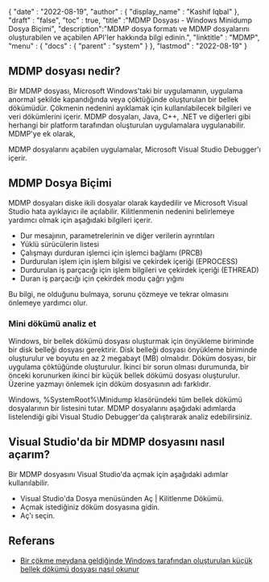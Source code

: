 {
  "date" : "2022-08-19",
  "author" : {
    "display_name" : "Kashif Iqbal"
},
  "draft" : "false",
  "toc" : true,
  "title" :"MDMP Dosyası - Windows Minidump Dosya Biçimi",
  "description":"MDMP dosya formatı ve MDMP dosyalarını oluşturabilen ve açabilen API'ler hakkında bilgi edinin.",
  "linktitle" : "MDMP",
  "menu" : {
    "docs" : {
      "parent" : "system"
}
},
  "lastmod" : "2022-08-19"
}

## MDMP dosyası nedir?

Bir MDMP dosyası, Microsoft Windows'taki bir uygulamanın, uygulama anormal şekilde kapandığında veya çöktüğünde oluşturulan bir bellek dökümüdür. Çökmenin nedenini ayıklamak için kullanılabilecek bilgileri ve veri dökümlerini içerir. MDMP dosyaları, Java, C++, .NET ve diğerleri gibi herhangi bir platform tarafından oluşturulan uygulamalara uygulanabilir. MDMP'ye ek olarak,

MDMP dosyalarını açabilen uygulamalar, Microsoft Visual Studio Debugger'ı içerir.

## MDMP Dosya Biçimi

MDMP dosyaları diske ikili dosyalar olarak kaydedilir ve Microsoft Visual Studio hata ayıklayıcı ile açılabilir. Kilitlenmenin nedenini belirlemeye yardımcı olmak için aşağıdaki bilgileri içerir.

* Dur mesajının, parametrelerinin ve diğer verilerin ayrıntıları
* Yüklü sürücülerin listesi
* Çalışmayı durduran işlemci için işlemci bağlamı (PRCB)
* Durdurulan işlem için işlem bilgisi ve çekirdek içeriği (EPROCESS)
* Durdurulan iş parçacığı için işlem bilgileri ve çekirdek içeriği (ETHREAD)
* Duran iş parçacığı için çekirdek modu çağrı yığını

Bu bilgi, ne olduğunu bulmaya, sorunu çözmeye ve tekrar olmasını önlemeye yardımcı olur.

### Mini dökümü analiz et

Windows, bir bellek dökümü dosyası oluşturmak için önyükleme biriminde bir disk belleği dosyası gerektirir. Disk belleği dosyası önyükleme biriminde oluşturulur ve boyutu en az 2 megabayt (MB) olmalıdır. Döküm dosyası, bir uygulama çöktüğünde oluşturulur. İkinci bir sorun olması durumunda, bir önceki korunurken ikinci bir küçük bellek dökümü dosyası oluşturulur. Üzerine yazmayı önlemek için döküm dosyasının adı farklıdır.

Windows, %SystemRoot%\Minidump klasöründeki tüm bellek dökümü dosyalarının bir listesini tutar. MDMP dosyalarını aşağıdaki adımlarda listelendiği gibi Visual Studio Debugger'da çalıştırarak analiz edebilirsiniz.

## Visual Studio'da bir MDMP dosyasını nasıl açarım?

Bir MDMP dosyasını Visual Studio'da açmak için aşağıdaki adımlar kullanılabilir.

* Visual Studio'da Dosya menüsünden Aç | Kilitlenme Dökümü.
* Açmak istediğiniz döküm dosyasına gidin.
* Aç'ı seçin.

## Referans

* [Bir çökme meydana geldiğinde Windows tarafından oluşturulan küçük bellek dökümü dosyası nasıl okunur](https://learn.microsoft.com/en-us/troubleshoot/windows-client/performance/read-small-memory-dump-file)

